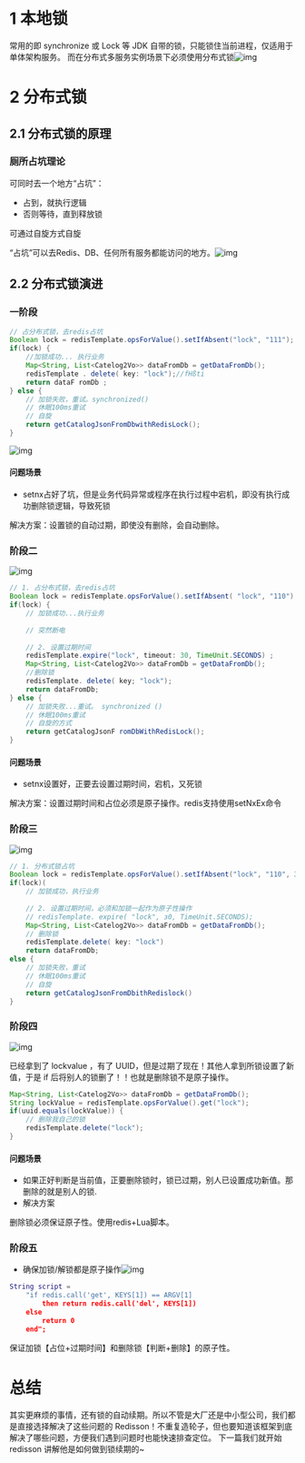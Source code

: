 # 1 本地锁

常用的即 synchronize 或 Lock 等 JDK 自带的锁，只能锁住当前进程，仅适用于单体架构服务。 而在分布式多服务实例场景下必须使用分布式锁![img](images/lock01.jpg)

# 2 分布式锁

## 2.1 分布式锁的原理

### 厕所占坑理论

可同时去一个地方“占坑”：

- 占到，就执行逻辑
- 否则等待，直到释放锁

可通过自旋方式自旋

“占坑”可以去Redis、DB、任何所有服务都能访问的地方。![img](images/lock02.jpg)

## 2.2 分布式锁演进

### 一阶段

```java
// 占分布式锁，去redis占坑
Boolean lock = redisTemplate.opsForValue().setIfAbsent("lock", "111");
if(lock) {
	//加锁成功... 执行业务
	Map<String, List<Catelog2Vo>> dataFromDb = getDataFromDb();
	redisTemplate . delete( key: "lock");//fHßti
	return dataF romDb ;
} else {
	// 加锁失败，重试。synchronized()
	// 休眠100ms重试
	// 自旋
	return getCatalogJsonFromDbwithRedisLock();
}
```

![img](images/lock03.jpg)

#### 问题场景

- setnx占好了坑，但是业务代码异常或程序在执行过程中宕机，即没有执行成功删除锁逻辑，导致死锁

解决方案：设置锁的自动过期，即使没有删除，会自动删除。

### 阶段二

![img](images/lock04.jpg)

```java
// 1. 占分布式锁，去redis占坑
Boolean lock = redisTemplate.opsForValue().setIfAbsent( "lock", "110")
if(lock) {
	// 加锁成功...执行业务
	
	// 突然断电
	
	// 2. 设置过期时间
	redisTemplate.expire("lock", timeout: 30, TimeUnit.SECONDS) ;
	Map<String, List<Catelog2Vo>> dataFromDb = getDataFromDb();
	//删除锁
	redisTemplate. delete( key; "lock");
	return dataFromDb;
} else {
	// 加锁失败...重试。 synchronized ()
	// 休眠100ms重试
	// 自旋的方式
	return getCatalogJsonF romDbWithRedisLock();
}
```

#### 问题场景

- setnx设置好，正要去设置过期时间，宕机，又死锁

解决方案：设置过期时间和占位必须是原子操作。redis支持使用setNxEx命令

### 阶段三

![img](images/lock05.jpg)

```java
// 1. 分布式锁占坑
Boolean lock = redisTemplate.opsForValue().setIfAbsent("lock", "110", 300, TimeUnit.SECONDS);
if(lock)(
	// 加锁成功，执行业务
	
	// 2. 设置过期时间，必须和加锁一起作为原子性操作
	// redisTemplate. expire( "lock", з0, TimeUnit.SECONDS);
	Map<String, List<Catelog2Vo>> dataFromDb = getDataFromDb();
	// 删除锁
	redisTemplate.delete( key: "lock")
	return dataFromDb;
else {
	// 加锁失败，重试
	// 休眠100ms重试
	// 自旋
	return getCatalogJsonFromDbithRedislock()
}
```

### 阶段四

![img](images/lock06.jpg)

已经拿到了 lockvalue ，有了 UUID，但是过期了现在！其他人拿到所锁设置了新值，于是 if 后将别人的锁删了！！也就是删除锁不是原子操作。

```java
Map<String, List<Catelog2Vo>> dataFromDb = getDataFromDb();
String lockValue = redisTemplate.opsForValue().get("lock");
if(uuid.equals(lockValue)) {
	// 删除我自己的锁
	redisTemplate.delete("lock");
}
```

#### 问题场景

- 如果正好判断是当前值，正要删除锁时，锁已过期，别人已设置成功新值。那删除的就是别人的锁.
- 解决方案

删除锁必须保证原子性。使用redis+Lua脚本。

### 阶段五

- 确保加锁/解锁都是原子操作![img](images/lock07.jpg)

```lua
String script = 
	"if redis.call('get', KEYS[1]) == ARGV[1] 
		then return redis.call('del', KEYS[1]) 
	else 
		return 0 
	end";
```

保证加锁【占位+过期时间】和删除锁【判断+删除】的原子性。

# 总结

其实更麻烦的事情，还有锁的自动续期。所以不管是大厂还是中小型公司，我们都是直接选择解决了这些问题的 Redisson！不重复造轮子，但也要知道该框架到底解决了哪些问题，方便我们遇到问题时也能快速排查定位。 下一篇我们就开始 redisson 讲解他是如何做到锁续期的~